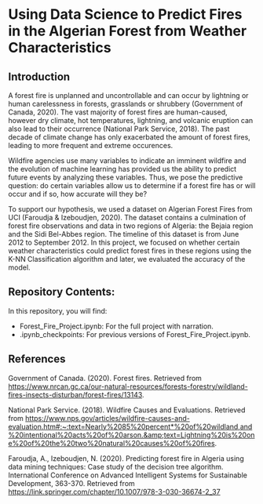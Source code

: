 # Using Data Science to Predict Fires in the Algerian Forest from Weather Characteristics
## Introduction  
A forest fire is unplanned and uncontrollable and can occur by lightning or human carelessness in forests, grasslands or shrubbery (Government of Canada, 2020). The vast majority of forest fires are human-caused, however dry climate, hot temperatures, lightning, and volcanic eruption can also lead to their occurrence (National Park Service, 2018). The past decade of climate change has only exacerbated the amount of forest fires, leading to more frequent and extreme occurences.

Wildfire agencies use many variables to indicate an imminent wildfire and the evolution of machine learning has provided us the ability to predict future events by analyzing these variables. Thus, we pose the predictive question: do certain variables allow us to determine if a forest fire has or will occur and if so, how accurate will they be?

To support our hypothesis, we used a dataset on Algerian Forest Fires from UCI (Faroudja & Izeboudjen, 2020). The dataset contains a culmination of forest fire observations and data in two regions of Algeria: the Bejaia region and the Sidi Bel-Abbes region. The timeline of this dataset is from June 2012 to September 2012. In this project, we focused on whether certain weather characteristics could predict forest fires in these regions using the K-NN Classification algorithm and later, we evaluated the accuracy of the model.

## Repository Contents:
In this repository, you will find:  
- Forest_Fire_Project.ipynb: For the full project with narration.  
- .ipynb_checkpoints: For previous versions of Forest_Fire_Project.ipynb.


## References
Government of Canada. (2020). Forest fires. Retrieved from https://www.nrcan.gc.ca/our-natural-resources/forests-forestry/wildland-fires-insects-disturban/forest-fires/13143.

National Park Service. (2018). Wildfire Causes and Evaluations. Retrieved from https://www.nps.gov/articles/wildfire-causes-and-evaluation.htm#:~:text=Nearly%2085%20percent*%20of%20wildland,and%20intentional%20acts%20of%20arson.&amp;text=Lightning%20is%20one%20of%20the%20two%20natural%20causes%20of%20fires.

Faroudja, A., Izeboudjen, N. (2020). Predicting forest fire in Algeria using data mining techniques: Case study of the decision tree algorithm. International Conference on Advanced Intelligent Systems for Sustainable Development, 363-370. Retrieved from https://link.springer.com/chapter/10.1007/978-3-030-36674-2_37

